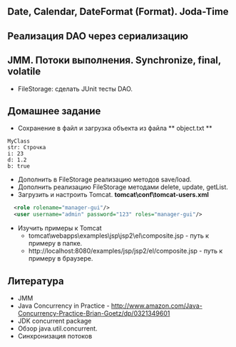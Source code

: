 Date, Calendar, DateFormat (Format). Joda-Time
----------------------------------------------


Реализация DAO через сериализацию
---------------------------------


JMM. Потоки выполнения. Synchronize, final, volatile
----------------------------------------------------

*  FileStorage: сделать JUnit тесты DAO.


Домашнее задание
---------------- 
* Сохранение в файл и загрузка объекта из файла
** object.txt ** 
```
MyClass
str: Строчка
i: 23
d: 1.2
b: true
```
* Дополнить в FileStorage реализацию методов save/load.
* Дополнить реализацию FileStorage методами delete, update, getList.
* Загрузить и настроить Tomcat.
**tomcat\conf\tomcat-users.xml**

``` xml
  <role rolename="manager-gui"/>
  <user username="admin" password="123" roles="manager-gui"/>
```
* Изучить примеры к Tomcat
  * tomcat\webapps\examples\jsp\jsp2\el\composite.jsp - путь к примеру в папке.
  * http://localhost:8080/examples/jsp/jsp2/el/composite.jsp - путь к примеру в браузере.

Литература 
----------
* JMM
* Java Concurrency in Practice - http://www.amazon.com/Java-Concurrency-Practice-Brian-Goetz/dp/0321349601
* JDK concurrent package
* Обзор java.util.concurrent.
* Синхронизация потоков

